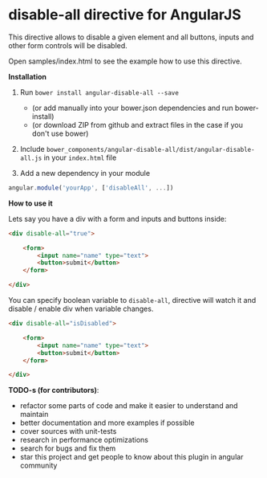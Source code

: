 disable-all directive for AngularJS
========================

This directive allows to disable a given element and all buttons, inputs and other form controls will be disabled.

Open samples/index.html to see the example how to use this directive.

**Installation**

1. Run `bower install angular-disable-all --save`

    * (or add manually into your bower.json dependencies and run bower-install)
    * (or download ZIP from github and extract files in the case if you don't use bower)
    
2. Include `bower_components/angular-disable-all/dist/angular-disable-all.js` in your `index.html` file

3. Add a new dependency in your module
```javascript
angular.module('yourApp', ['disableAll', ...])
```

**How to use it**

Lets say you have a div with a form and inputs and buttons inside: 

```html
<div disable-all="true">

    <form>
        <input name="name" type="text">
        <button>submit</button>
    </form>

</div>
```

You can specify boolean variable to `disable-all`, directive will watch it and disable / enable div when variable changes.

```html
<div disable-all="isDisabled">

    <form>
        <input name="name" type="text">
        <button>submit</button>
    </form>

</div>
```

**TODO-s (for contributors)**:

 * refactor some parts of code and make it easier to understand and maintain
 * better documentation and more examples if possible
 * cover sources with unit-tests
 * research in performance optimizations
 * search for bugs and fix them
 * star this project and get people to know about this plugin in angular community